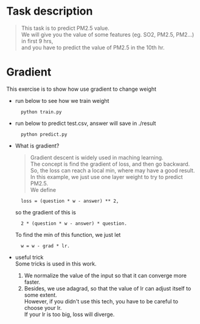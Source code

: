 # Task description
> This task is to predict PM2.5 value.  
    We will give you the value of some features
    (eg. SO2, PM2.5, PM2...) in first 9 hrs,   
    and you have to predict the value of 
    PM2.5 in the 10th hr.

# Gradient  
This exercise is to show how use gradient to change weight
* run below to see how we train weight

        python train.py 
* run below to predict test.csv, answer will save in ./result

        python predict.py

* What is gradient?  
    > Gradient descent is widely used in maching learning.  
    > The concept is find the gradient of loss, and then go backward.  
    > So, the loss can reach a local min, where may have a good result.  
    In this example, we just use one layer weight to try to predict PM2.5.  
    We define   
    
        loss = (question * w - answer) ** 2, 
    so the gradient of this is   
    
        2 * (question * w - answer) * question. 
    To find the min of this function, we just let   
    
        w = w - grad * lr.
* useful trick   
    Some tricks is used in this work.  
    1. We normalize the value of the input so that it can converge more faster.  
    2. Besides, we use adagrad, so that the value of lr can adjust itself to some extent.   
        However, if you didn't use this tech, you have to be careful to choose your lr.   
        If your lr is too big, loss will diverge.  
